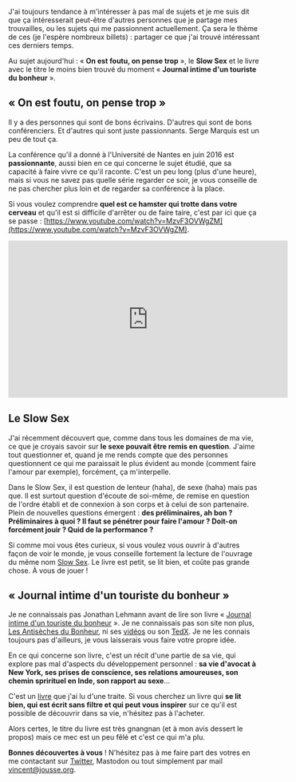 <!-- 
.. title: Mes dernières découvertes #1
.. slug: mes-dernieres-decouvertes-1
.. date: 2019-09-04 17:20:00+01:00
.. tags: Développement personnel, Découvertes
.. category: 
.. link: 
.. description: 
.. type: text
-->

J'ai toujours tendance à m'intéresser à pas mal de sujets et je me suis dit que ça intéresserait peut-être d'autres personnes que je partage mes trouvailles, ou les sujets qui me passionnent actuellement. Ça sera le thème de ces (je l'espère nombreux billets) : partager ce que j'ai trouvé intéressant ces derniers temps.

Au sujet aujourd'hui : « __On est foutu, on pense trop__ », le __Slow Sex__ et le livre avec le titre le moins bien trouvé du moment « __Journal intime d'un touriste du bonheur__ ».

<!-- TEASER_END -->

## « On est foutu, on pense trop »

Il y a des personnes qui sont de bons écrivains. D'autres qui sont de bons conférenciers. Et d'autres qui sont juste passionnants. Serge Marquis est un peu de tout ça.

La conférence qu'il a donné à l'Université de Nantes en juin 2016 est __passionnante__, aussi bien en ce qui concerne le sujet étudié, que sa capacité à faire vivre ce qu'il raconte. C'est un peu long (plus d'une heure), mais si vous ne savez pas quelle série regarder ce soir, je vous conseille de ne pas chercher plus loin et de regarder sa conférence à la place.

Si vous voulez comprendre __quel est ce hamster qui trotte dans votre cerveau__ et qu'il est si difficile d'arrêter ou de faire taire, c'est par ici que ça se passe : [https://www.youtube.com/watch?v=MzvF3OVWgZM](https://www.youtube.com/watch?v=MzvF3OVWgZM).

<iframe width="560" height="315" src="https://www.youtube-nocookie.com/embed/MzvF3OVWgZM" frameborder="0" allow="accelerometer; autoplay; encrypted-media; gyroscope; picture-in-picture" allowfullscreen></iframe>


## Le Slow Sex

J'ai récemment découvert que, comme dans tous les domaines de ma vie, ce que je croyais savoir sur __le sexe pouvait être remis en question__. J'aime tout questionner et, quand je me rends compte que des personnes questionnent ce qui me paraissait le plus évident au monde (comment faire l'amour par exemple), forcément, ça m'interpelle.

Dans le Slow Sex, il est question de lenteur (haha), de sexe (haha) mais pas que. Il est surtout question d'écoute de soi-même, de remise en question de l'ordre établi et de connexion à son corps et à celui de son partenaire. Plein de nouvelles questions émergent : __des préliminaires, ah bon ? Préliminaires à quoi ? Il faut se pénétrer pour faire l'amour ? Doit-on forcément jouir ? Quid de la performance ?__

Si comme moi vous êtes curieux, si vous voulez vous ouvrir à d'autres façon de voir le monde, je vous conseille fortement la lecture de l'ouvrage du même nom [Slow Sex](https://www.babelio.com/livres/Richardson-Slow-Sex--Faire-lamour-en-conscience/711650). Le livre est petit, se lit bien, et coûte pas grande chose. À vous de jouer !

## « Journal intime d'un touriste du bonheur »

Je ne connaissais pas Jonathan Lehmann avant de lire son livre « [Journal intime d'un touriste du bonheur](https://www.babelio.com/livres/Lehmann-Journal-intime-dun-touriste-du-bonheur/1041523) ». Je ne connaissais pas son site non plus, [Les Antisèches du Bonheur](https://www.lesantiseches.com/), ni ses [vidéos](https://www.youtube.com/channel/UCo0DfZvTTX33U0I7vdS2Eig) ou son [TedX](https://www.youtube.com/watch?v=2Utw9OysLP8). Je ne les connais toujours pas d'ailleurs, je vous laisserais vous faire votre propre idée.

En ce qui concerne son livre, c'est un récit d'une partie de sa vie, qui explore pas mal d'aspects du développement personnel : __sa vie d'avocat à New York, ses prises de conscience, ses relations amoureuses, son chemin sprirituel en Inde, son rapport au sexe__…

C'est un [livre](https://www.babelio.com/livres/Lehmann-Journal-intime-dun-touriste-du-bonheur/1041523) que j'ai lu d'une traite. Si vous cherchez un livre qui __se lit bien, qui est écrit sans filtre et qui peut vous inspirer__ sur ce qu'il est possible de découvrir dans sa vie, n'hésitez pas à l'acheter.

Alors certes, le titre du livre est très gnangnan (et à mon avis dessert le propos) mais ce mec est un peu fêlé et c'est ce qui m'a plu.

__Bonnes découvertes à vous__ ! N'hésitez pas à me faire part des votres en me contactant sur [Twitter](http://twitter.com/vjousse), Mastodon ou tout simplement par mail [vincent@jousse.org](mailto:vincent@jousse.org).
